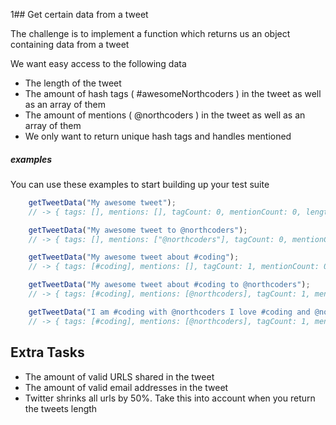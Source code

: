 1## Get certain data from a tweet

The challenge is to implement a function which returns us an object containing data from a tweet

We want easy access to the following data

* The length of the tweet
* The amount of hash tags ( #awesomeNorthcoders ) in the tweet as well as an array of them
* The amount of mentions ( @northcoders ) in the tweet as well as an array of them
* We only want to return unique hash tags and handles mentioned

##### examples

You can use these examples to start building up your test suite

```javascript
    getTweetData("My awesome tweet");
    // -> { tags: [], mentions: [], tagCount: 0, mentionCount: 0, length: 16 }
```

```javascript
    getTweetData("My awesome tweet to @northcoders");
    // -> { tags: [], mentions: ["@northcoders"], tagCount: 0, mentionCount: 1, length: 32 }
```

```javascript
    getTweetData("My awesome tweet about #coding");
    // -> { tags: [#coding], mentions: [], tagCount: 1, mentionCount: 0, length: 30 }
```

```javascript
    getTweetData("My awesome tweet about #coding to @northcoders");
    // -> { tags: [#coding], mentions: [@northcoders], tagCount: 1, mentionCount: 1, length: 46 }
```

```javascript
    getTweetData("I am #coding with @northcoders I love #coding and @northcoders");
    // -> { tags: [#coding], mentions: [@northcoders], tagCount: 1, mentionCount: 1, length: 62 }
```

## Extra Tasks

* The amount of valid URLS shared in the tweet
* The amount of valid email addresses in the tweet
* Twitter shrinks all urls by 50%. Take this into account when you return the tweets length
